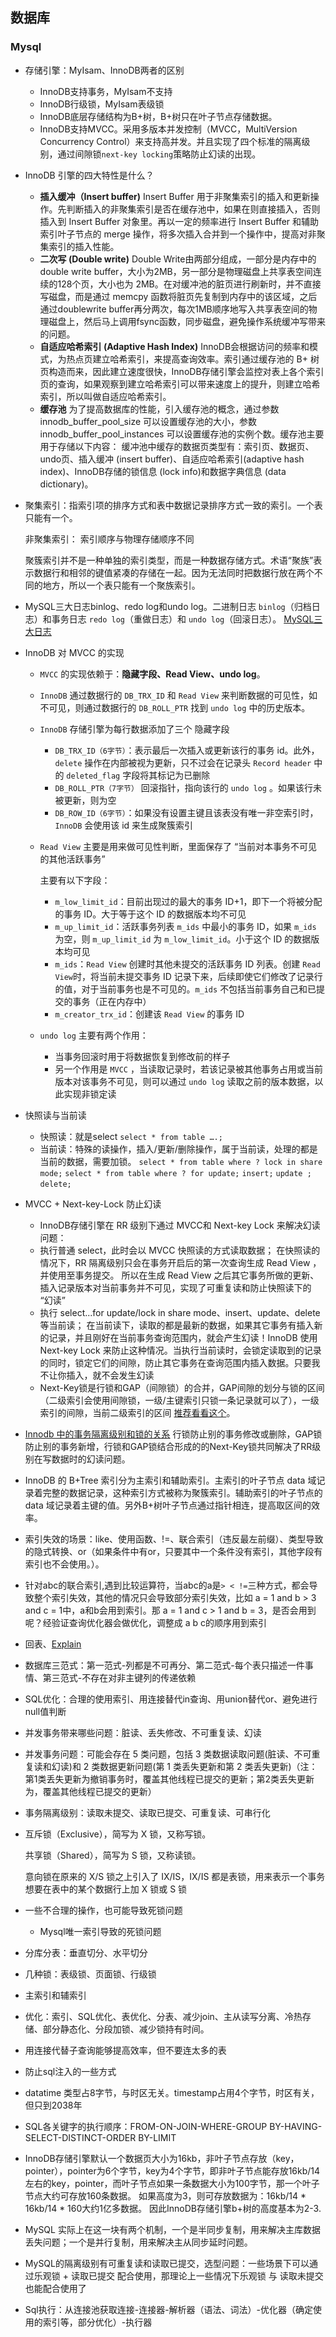 ## 数据库

### Mysql

- 存储引擎：MyIsam、InnoDB两者的区别

    - InnoDB支持事务，MyIsam不支持
    - InnoDB行级锁，MyIsam表级锁
    - InnoDB底层存储结构为B+树，B+树只在叶子节点存储数据。
    - InnoDB支持MVCC。采用多版本并发控制（MVCC，MultiVersion Concurrency Control）来支持高并发。并且实现了四个标准的隔离级别，通过间隙锁`next-key locking`策略防止幻读的出现。

- InnoDB 引擎的四大特性是什么？

    - **插入缓冲（Insert buffer)** Insert Buffer 用于非聚集索引的插入和更新操作。先判断插入的非聚集索引是否在缓存池中，如果在则直接插入，否则插入到 Insert Buffer 对象里。再以一定的频率进行 Insert Buffer 和辅助索引叶子节点的 merge
      操作，将多次插入合并到一个操作中，提高对非聚集索引的插入性能。
    - **二次写 (Double write)** Double Write由两部分组成，一部分是内存中的double write buffer，大小为2MB，另一部分是物理磁盘上共享表空间连续的128个页，大小也为 2MB。在对缓冲池的脏页进行刷新时，并不直接写磁盘，而是通过 memcpy
      函数将脏页先复制到内存中的该区域，之后通过doublewrite buffer再分两次，每次1MB顺序地写入共享表空间的物理磁盘上，然后马上调用fsync函数，同步磁盘，避免操作系统缓冲写带来的问题。
    - **自适应哈希索引 (Adaptive Hash Index)** InnoDB会根据访问的频率和模式，为热点页建立哈希索引，来提高查询效率。索引通过缓存池的 B+
      树页构造而来，因此建立速度很快，InnoDB存储引擎会监控对表上各个索引页的查询，如果观察到建立哈希索引可以带来速度上的提升，则建立哈希索引，所以叫做自适应哈希索引。
    - **缓存池** 为了提高数据库的性能，引入缓存池的概念，通过参数 innodb_buffer_pool_size 可以设置缓存池的大小，参数 innodb_buffer_pool_instances 可以设置缓存池的实例个数。缓存池主要用于存储以下内容：
      缓冲池中缓存的数据页类型有：索引页、数据页、undo页、插入缓冲 (insert buffer)、自适应哈希索引(adaptive hash index)、InnoDB存储的锁信息 (lock info)和数据字典信息 (data dictionary)。

- 聚集索引：指索引项的排序方式和表中数据记录排序方式一致的索引。一个表只能有一个。

  非聚集索引： 索引顺序与物理存储顺序不同

  聚簇索引并不是一种单独的索引类型，而是一种数据存储方式。术语“聚族”表示数据行和相邻的键值紧凑的存储在一起。因为无法同时把数据行放在两个不同的地方，所以一个表只能有一个聚族索引。

- MySQL三大日志binlog、redo log和undo log。二进制日志 `binlog`（归档日志）和事务日志 `redo log`（重做日志）和 `undo log`（回滚日志）。
  [MySQL三大日志](https://www.lwohvye.com/2022/04/05/mysql-%e5%86%85%e6%a0%b8%e5%8e%9f%e7%90%86%e6%80%bb%e7%bb%93/)
- InnoDB 对 MVCC 的实现

    - `MVCC` 的实现依赖于：**隐藏字段、Read View、undo log**。

    - `InnoDB` 通过数据行的 `DB_TRX_ID` 和 `Read View` 来判断数据的可见性，如不可见，则通过数据行的 `DB_ROLL_PTR` 找到 `undo log` 中的历史版本。

    - `InnoDB` 存储引擎为每行数据添加了三个 隐藏字段

        - `DB_TRX_ID（6字节）`：表示最后一次插入或更新该行的事务 id。此外，`delete` 操作在内部被视为更新，只不过会在记录头 `Record header` 中的 `deleted_flag` 字段将其标记为已删除
        - `DB_ROLL_PTR（7字节）` 回滚指针，指向该行的 `undo log` 。如果该行未被更新，则为空
        - `DB_ROW_ID（6字节）`：如果没有设置主键且该表没有唯一非空索引时，`InnoDB` 会使用该 id 来生成聚簇索引

    - `Read View` 主要是用来做可见性判断，里面保存了 “当前对本事务不可见的其他活跃事务”

      主要有以下字段：

        - `m_low_limit_id`：目前出现过的最大的事务 ID+1，即下一个将被分配的事务 ID。大于等于这个 ID 的数据版本均不可见
        - `m_up_limit_id`：活跃事务列表 `m_ids` 中最小的事务 ID，如果 `m_ids` 为空，则 `m_up_limit_id` 为 `m_low_limit_id`。小于这个 ID 的数据版本均可见
        - `m_ids`：`Read View` 创建时其他未提交的活跃事务 ID 列表。创建 `Read View`时，将当前未提交事务 ID 记录下来，后续即使它们修改了记录行的值，对于当前事务也是不可见的。`m_ids` 不包括当前事务自己和已提交的事务（正在内存中）
        - `m_creator_trx_id`：创建该 `Read View` 的事务 ID

    - `undo log` 主要有两个作用：

        - 当事务回滚时用于将数据恢复到修改前的样子
        - 另一个作用是 `MVCC` ，当读取记录时，若该记录被其他事务占用或当前版本对该事务不可见，则可以通过 `undo log` 读取之前的版本数据，以此实现非锁定读
- 快照读与当前读
    - 快照读：就是select
      `select * from table ….;`
    - 当前读：特殊的读操作，插入/更新/删除操作，属于当前读，处理的都是当前的数据，需要加锁。
      `select * from table where ? lock in share mode;`
      `select * from table where ? for update;`
      `insert;`
      `update ;`
      `delete;`
- MVCC + Next-key-Lock 防止幻读
    - InnoDB存储引擎在 RR 级别下通过 MVCC和 Next-key Lock 来解决幻读问题：
    - 执行普通 select，此时会以 MVCC 快照读的方式读取数据； 在快照读的情况下，RR 隔离级别只会在事务开启后的第一次查询生成 Read View ，并使用至事务提交。
      所以在生成 Read View 之后其它事务所做的更新、插入记录版本对当前事务并不可见，实现了可重复读和防止快照读下的 “幻读”
    - 执行 select...for update/lock in share mode、insert、update、delete 等当前读； 在当前读下，读取的都是最新的数据，如果其它事务有插入新的记录，并且刚好在当前事务查询范围内，就会产生幻读！InnoDB 使用 Next-key Lock
      来防止这种情况。当执行当前读时，会锁定读取到的记录的同时，锁定它们的间隙，防止其它事务在查询范围内插入数据。只要我不让你插入，就不会发生幻读
    - Next-Key锁是行锁和GAP（间隙锁）的合并，GAP间隙的划分与锁的区间（二级索引会使用间隙锁，一级/主键索引只锁一条记录就可以了），一级索引的间隙，当前二级索引的区间
      [推荐看看这个](https://blog.csdn.net/m0_37556444/article/details/104479489)。

- [Innodb 中的事务隔离级别和锁的关系](https://tech.meituan.com/2014/08/20/innodb-lock.html)  行锁防止别的事务修改或删除，GAP锁防止别的事务新增，行锁和GAP锁结合形成的的Next-Key锁共同解决了RR级别在写数据时的幻读问题。

- InnoDB 的 B+Tree 索引分为主索引和辅助索引。主索引的叶子节点 data 域记录着完整的数据记录，这种索引方式被称为聚簇索引。辅助索引的叶子节点的 data 域记录着主键的值。另外B+树叶子节点通过指针相连，提高取区间的效率。

- 索引失效的场景：like、使用函数、!=、联合索引（违反最左前缀）、类型导致的隐式转换、or（如果条件中有or，只要其中一个条件没有索引，其他字段有索引也不会使用。）。

- 针对abc的联合索引,遇到比较运算符，当abc的a是`> < !=`三种方式，都会导致整个索引失效，其他的情况只会导致部分索引失效，比如 a = 1 and b > 3 and c = 1中，a和b会用到索引。那 a = 1 and c > 1 and b = 3，是否会用到呢？经验证查询优化器会做优化，调整成 a
  b c的顺序用到索引

- 回表、[Explain](https://www.lwohvye.com/2020/12/08/mysql-explain-%e5%91%bd%e4%bb%a4/)

- 数据库三范式：第一范式-列都是不可再分、第二范式-每个表只描述一件事情、第三范式-不存在对非主键列的传递依赖

- SQL优化：合理的使用索引、用连接替代in查询、用union替代or、避免进行null值判断

- 并发事务带来哪些问题：脏读、丢失修改、不可重复读、幻读

- 并发事务问题：可能会存在 5 类问题，包括 3 类数据读取问题(脏读、不可重复读和幻读)和 2 类数据更新问题(第 1 类丢失更新和第 2 类丢失更新)（注：第1类丢失更新为撤销事务时，覆盖其他线程已提交的更新；第2类丢失更新为，覆盖其他线程已提交的更新）

- 事务隔离级别：读取未提交、读取已提交、可重复读、可串行化

- 互斥锁（Exclusive），简写为 X 锁，又称写锁。

  共享锁（Shared），简写为 S 锁，又称读锁。

  意向锁在原来的 X/S 锁之上引入了 IX/IS，IX/IS 都是表锁，用来表示一个事务想要在表中的某个数据行上加 X 锁或 S 锁

- 一些不合理的操作，也可能导致死锁问题

    - Mysql唯一索引导致的死锁问题

- 分库分表：垂直切分、水平切分

- 几种锁：表级锁、页面锁、行级锁

- 主索引和辅索引

- 优化：索引、SQL优化、表优化、分表、减少join、主从读写分离、冷热存储、部分静态化、分段加锁、减少锁持有时间。

- 用连接代替子查询能够提高效率，但不要连太多的表

- 防止sql注入的一些方式

- datatime 类型占8字节，与时区无关。timestamp占用4个字节，时区有关，但只到2038年

- SQL各关键字的执行顺序：FROM-ON-JOIN-WHERE-GROUP BY-HAVING-SELECT-DISTINCT-ORDER BY-LIMIT

- InnoDB存储引擎默认一个数据页大小为16kb，非叶子节点存放（key，pointer），pointer为6个字节，key为4个字节，即非叶子节点能存放16kb/14左右的key，pointer，而叶子节点如果一条数据大小为100字节，那一个叶子节点大约可存放160条数据。
  如果高度为3，则可存放数据为：16kb/14 * 16kb/14 * 160大约1亿多数据。 因此InnoDB存储引擎b+树的高度基本为2-3.

- MySQL 实际上在这一块有两个机制，一个是半同步复制，用来解决主库数据丢失问题；一个是并行复制，用来解决主从同步延时问题。

- MySQL的隔离级别有可重复读和读取已提交，选型问题：一些场景下可以通过乐观锁 + 读取已提交 配合使用，那理论上一些情况下乐观锁 与 读取未提交也能配合使用了
- Sql执行：从连接池获取连接-连接器-解析器（语法、词法）-优化器（确定使用的索引等，部分优化）-执行器

